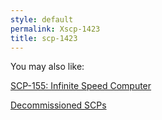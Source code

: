 ```yaml
---
style: default
permalink: Xscp-1423
title: scp-1423
---
```

You may also like:

[SCP-155: Infinite Speed Computer](http://scp-wiki.net/scp-155)

[Decommissioned SCPs](http://scp-wiki.net/decommissioned-scps-arc)
